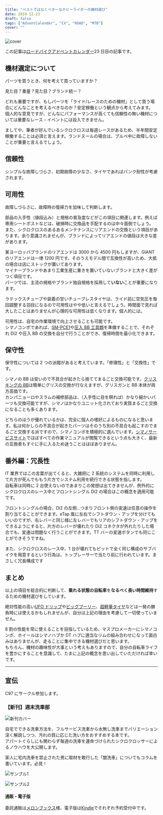 ```yaml
---
title: "ベストではなくベターなホビーライダーの機材選び"
date: 2019-12-23
draft: false
tags: ["AdventCalender", "CX", "ROAD", "MTB"]
cover: ""
---
```


![cover](./DSC_7066.JPG)

この記事は[ロードバイクアドベントカレンダー](https://adventar.org/calendars/4172)23 日目の記事です。

## 機材選定について

パーツを買うとき、何を考えて買っていますか？

見た目？重量？見た目？ブランド統一？

どれも重要ですが、もしパーツを「ライド/レースのための機材」として買う場合にどんなことを考えるべきなのか？安定稼働という観点から考えてみます。  
個人的な意見ですが、どんなにパフォーマンスが高くても信頼性の無い機材については重要なレース・イベントには投入できません。

ましてや、筆者が好んでいるシクロクロスは毎週レースがあるため、半年間安定稼働することは必須と言えます。ランドヌールの場合は、ブルベ中に故障しないことが重要と言えるでしょう。

## 信頼性

シンプルな故障しづらさ、初期故障の少なさ、タイヤであればパンク耐性が考慮されます。

## 可用性

故障しづらさに、故障時の復帰力を加味して判断します。

部品の入手性（値段込み）と規格の普及度などがこの項目に関連します。例えば専用シートポストなどは、破損時に交換品を手配するのは中々面倒でしょう。  
また、シクロクロスのあるあるメンテナンスにリアエンドの交換という項目があります。余り意識されませんが、ブランドによってリアエンドの値段は大きな差があります。

某ヨーロッパブランドのリアエンドは 3000 から 4500 円もしますが、GIANT のリアエンドは一律 1200 円です。そのうえモデル間で互換性が高いため、大抵の場合は店にストックが置いてあります。  
マイナーブランドやあまり工業生産に重きを置いていないブランドと大きく差がつく項目です。  
パーツでは、主流の規格やブランド独自規格を採用して**いない**ことが重要になります。

ラテックスチューブや装着の甘いチューブレスタイヤは、ライド前に空気圧を毎回調整する羽目になるので可用性はやや低いと言えるでしょう。時間面で見れば大したことはありませんが心理的な可用性は低くなります。個人的には。

可用性は、自宅の作業環境で向上させることも可能です。  
シマノコンポであれば、[SM-PCE1](https://amzn.to/2sXceBy)や[圧入 BB 工具類](https://amzn.to/35RV9aR)を準備することで、それぞれ Di2 や圧入 BB の交換を自分で行うことができ、復帰時間を最小化できます。

## 保守性

保守性については 2 つの派閥があると考えています。「修理性」と「交換性」です。

シマノの BB は安いので不具合が起きたら捨ててまるごと交換可能です。[クリスキングの BB](https://amzn.to/2MmAIvc)は簡単にグリスの交換が行なえますが、グリスガンと BB 本体が両方高価です。  
カンパニョーロやスラムの補修部品は、（入手性に目を瞑れば）かなり細かいパーツも交換可能ですが、シマノはかなりユニット化されており実質まるごと交換になることも多くあります。

どちらのほうが優れているかは、完全に個人の嗜好によるものになると思います。私は何かしらの不具合が起きたパーツはそのうち別の不具合も起こすのでまるごと交換する派ですので、シマノコンポを積極的に選んでいます。[シマノサービスサイト](https://si.shimano.com/)でほぼすべての作業マニュアルが閲覧できるという点も大きく、最新の互換表もすぐに手に入るため迷うことはほぼありません。

## 番外編：冗長性

IT 業界ではこの言葉が出てくると、大雑把に 2 系統のシステムを同時に利用して片方が死んでももう片方でシステム利用を続行できる状態を指します。  
自転車は同時に 2 台使えないのであまりこの発想は出てきませんが、例外的にシクロクロスのレース中とフロントシングル Di2 の場合はこの概念を適用可能です。

フロントシングルの場合、Di2 の左側…つまりフロント側の変速は任意の操作を割り当てることができます。eTap 風に左右でシフトダウン・アップを分けてもいいのですが、右レバーと同じ様に左レバーでもリアのシフトダウン・アップをできるようにすると、片方のレバーが壊れたり Di2 コネクタが外れたりした場合でも、変速は問題なく行うことができます。TT バーの変速ボタンでも同じことができそうですね。

また、シクロクロスのレース中、1 台が壊れてもピットで全く同じ構成のサブバイクを用意するという行為は、トップレーサーで当たり前に行われています。まさしく冗長構成です

## まとめ

以上の項目を総合的に判断して、**乗れる状態の自転車**を**なるべく長い時間維持**するための機材選びをしています。

絶対性能の高い[UFO ドリップ](https://amzn.to/2SjbNw8)や[ビッグプーリー](https://amzn.to/2SjRVZW)、[超軽量タイヤ](https://amzn.to/2tKFJqS)などは一発の勝負時には使えるかもしれませんが、自分は上記の理由を考慮して一切使っていません。

8 割の性能を常に使えることを目指しているため、マスプロメーカーにシマノコンポ、ホイールはシマノハブか DT ハブに適当なリムの組み合わせになって面白みはありませんが、走ることに集中できる機材選びだと思います。  
もちろん、機材の趣味性が大事という考えもありますので、自分の自転車ライフを豊かにすることを意識して、たまに上記の概念を思い出していただければ幸いです。

<AmazonLinkBox url="http://www.amazon.co.jp/exec/obidos/ASIN/B073XTZ49K/gensobunya-22/ref=nosim/" />

---

## 宣伝

C97 にサークル参加します。

### 【新刊】週末洗車部

![新刊カバー](./c97cover.jpg)

自宅でできる洗車方法を、フルサービス洗車から水無し洗車までバリエーション深く解説しつつ、汚れの質に応じた洗い方をおすすめする本です。  
アパートぐらしにも関わらず毎週の洗車を運命づけられたシクロクロッサーによるノウハウを大公開します。

家人に宅内洗車を禁止された男に取材を敢行した「闇洗車」についてもコラムを書いています。必見！

![サンプル1](./c97sample1.jpg)

![サンプル2](./c97sample2.jpg)

#### 通販・電子版

委託通販は[メロンブックス](https://www.melonbooks.co.jp/detail/detail.php?product_id=595340)様、電子版は[Kindle](https://amzn.to/34jEM5w)でそれぞれ予約受付中です。
